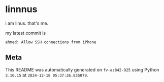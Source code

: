 # linnnus

i am linus. that's me.

my latest commit is

```
ahmed: Allow SSH connections from iPhone
```

## Meta

This README was automatically generated on `fv-az842-925` using Python
`3.10.15` at `2024-12-18 05:37:26.835079`.

